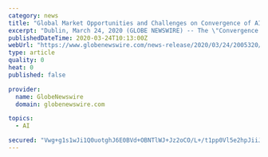 ```yaml
---
category: news
title: "Global Market Opportunities and Challenges on Convergence of AI and IoT - Featuring ENEL, FogHorn & GE Capacitors Among Others"
excerpt: "Dublin, March 24, 2020 (GLOBE NEWSWIRE) -- The \"Convergence of AI and IoT - Market Opportunities and Challenges, 2019\" report has been added to ..."
publishedDateTime: 2020-03-24T10:13:00Z
webUrl: "https://www.globenewswire.com/news-release/2020/03/24/2005320/0/en/Global-Market-Opportunities-and-Challenges-on-Convergence-of-AI-and-IoT-Featuring-ENEL-FogHorn-GE-Capacitors-Among-Others.html"
type: article
quality: 0
heat: 0
published: false

provider:
  name: GlobeNewswire
  domain: globenewswire.com

topics:
  - AI

secured: "Vwg+g1s1wJi1Q0uotghJ6E0BVd+OBNTlWJ+Jz2oCO/L+/t1pp0Vl5e2hpJiiJFg15tH/lieFB4v4eO+T/TouebzvCJvbzD7ZQzHdQy+X5S2eIBMveCKA1QNgeK0gqEPv9o5aEjuxSpoPIXk5MTuOYkihbyGKs5tUyIl15WqBgmR9fNWl7rrYgMzkk7m52qis/WKGZndj4gRcs9dRrvZ7lu6u20wUB1uMbm3kNPuGEBI0JWt05tex+dSIDvdvPEViyMK71nasNMXccRsaCrGk8PQdyCp1z6XJOlCDYQj28Y3A9c5nzOx3vl759ZULyqIL;3hGxlyIlviHIU5eOLW+xbA=="
---
```


